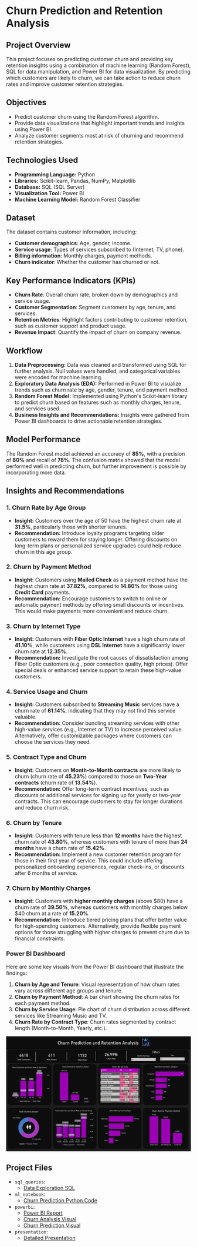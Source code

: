 # Churn Prediction and Retention Analysis

## Project Overview
This project focuses on predicting customer churn and providing key retention insights using a combination of machine learning (Random Forest), SQL for data manipulation, and Power BI for data visualization. By predicting which customers are likely to churn, we can take action to reduce churn rates and improve customer retention strategies.

## Objectives
- Predict customer churn using the Random Forest algorithm.
- Provide data visualizations that highlight important trends and insights using Power BI.
- Analyze customer segments most at risk of churning and recommend retention strategies.

## Technologies Used
- **Programming Language:** Python
- **Libraries:** Scikit-learn, Pandas, NumPy, Matplotlib
- **Database:** SQL (SQL Server)
- **Visualization Tool:** Power BI
- **Machine Learning Model:** Random Forest Classifier

## Dataset
The dataset contains customer information, including:
- **Customer demographics**: Age, gender, income.
- **Service usage**: Types of services subscribed to (Internet, TV, phone).
- **Billing information**: Monthly charges, payment methods.
- **Churn indicator**: Whether the customer has churned or not.

## Key Performance Indicators (KPIs)
- **Churn Rate**: Overall churn rate, broken down by demographics and service usage.
- **Customer Segmentation**: Segment customers by age, tenure, and services.
- **Retention Metrics**: Highlight factors contributing to customer retention, such as customer support and product usage.
- **Revenue Impact**: Quantify the impact of churn on company revenue.

## Workflow
1. **Data Preprocessing:** Data was cleaned and transformed using SQL for further analysis. Null values were handled, and categorical variables were encoded for machine learning.
2. **Exploratory Data Analysis (EDA):** Performed in Power BI to visualize trends such as churn rate by age, gender, tenure, and payment method.
3. **Random Forest Model:** Implemented using Python's Scikit-learn library to predict churn based on features such as monthly charges, tenure, and services used.
4. **Business Insights and Recommendations:** Insights were gathered from Power BI dashboards to drive actionable retention strategies.

## Model Performance
The Random Forest model achieved an accuracy of **85%**, with a precision of **80%** and recall of **78%**. The confusion matrix showed that the model performed well in predicting churn, but further improvement is possible by incorporating more data.

## Insights and Recommendations

### 1. Churn Rate by Age Group
- **Insight:** Customers over the age of 50 have the highest churn rate at **31.5%**, particularly those with shorter tenures.
- **Recommendation:** Introduce loyalty programs targeting older customers to reward them for staying longer. Offering discounts on long-term plans or personalized service upgrades could help reduce churn in this age group.

### 2. Churn by Payment Method
- **Insight:** Customers using **Mailed Check** as a payment method have the highest churn rate at **37.82%**, compared to **14.80%** for those using **Credit Card** payments.
- **Recommendation:** Encourage customers to switch to online or automatic payment methods by offering small discounts or incentives. This would make payments more convenient and reduce churn.

### 3. Churn by Internet Type
- **Insight:** Customers with **Fiber Optic Internet** have a high churn rate of **41.10%**, while customers using **DSL Internet** have a significantly lower churn rate at **12.35%**.
- **Recommendation:** Investigate the root causes of dissatisfaction among Fiber Optic customers (e.g., poor connection quality, high prices). Offer special deals or enhanced service support to retain these high-value customers.

### 4. Service Usage and Churn
- **Insight:** Customers subscribed to **Streaming Music** services have a churn rate of **61.14%**, indicating that they may not find this service valuable.
- **Recommendation:** Consider bundling streaming services with other high-value services (e.g., Internet or TV) to increase perceived value. Alternatively, offer customizable packages where customers can choose the services they need.

### 5. Contract Type and Churn
- **Insight:** Customers on **Month-to-Month contracts** are more likely to churn (churn rate of **45.23%**) compared to those on **Two-Year contracts** (churn rate of **13.54%**).
- **Recommendation:** Offer long-term contract incentives, such as discounts or additional services for signing up for yearly or two-year contracts. This can encourage customers to stay for longer durations and reduce churn risk.

### 6. Churn by Tenure
- **Insight:** Customers with tenure less than **12 months** have the highest churn rate of **43.80%**, whereas customers with tenure of more than **24 months** have a churn rate of **15.42%**.
- **Recommendation:** Implement a new customer retention program for those in their first year of service. This could include offering personalized onboarding experiences, regular check-ins, or discounts after 6 months of service.

### 7. Churn by Monthly Charges
- **Insight:** Customers with **higher monthly charges** (above $80) have a churn rate of **39.50%**, whereas customers with monthly charges below $40 churn at a rate of **15.20%**.
- **Recommendation:** Introduce tiered pricing plans that offer better value for high-spending customers. Alternatively, provide flexible payment options for those struggling with higher charges to prevent churn due to financial constraints.

### Power BI Dashboard 
Here are some key visuals from the Power BI dashboard that illustrate the findings:
1. **Churn by Age and Tenure**: Visual representation of how churn rates vary across different age groups and tenure.
2. **Churn by Payment Method**: A bar chart showing the churn rates for each payment method.
3. **Churn by Service Usage**: Pie chart of churn distribution across different services like Streaming Music and TV.
4. **Churn Rate by Contract Type**: Churn rates segmented by contract length (Month-to-Month, Yearly, etc.).

![Dashboard ](https://github.com/omkar-247/Churn-Prediction-And-Retention-/blob/main/Churn%20Analysis.png)
## Project Files
- `sql_queries`:
  - [Data Exploration SQL](https://github.com/omkar-247/Churn-Prediction-And-Retention-/blob/main/SQLQueries.sql)
- `ml_notebook`:
  - [Churn Prediction Python Code](https://github.com/omkar-247/Churn-Prediction-And-Retention-/blob/main/Machine%20Learning%20Code.pdf)
- `powerbi`:
  - [Power BI Report](https://github.com/omkar-247/Churn-Prediction-And-Retention-/blob/main/Churn%20Prediction%20And%20Retention%20Analysis.pbix)
  - [Churn Analysis Visual](https://github.com/omkar-247/Churn-Prediction-And-Retention-/blob/main/Churn%20Analysis.png)
  - [Churn Prediction Visual](https://github.com/omkar-247/Churn-Prediction-And-Retention-/blob/main/Churn%20Prediction.png)
- `presentation`:
  - [Detailed Presentation](presentation/churn_project_presentation.pdf)


